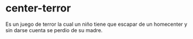 # center-terror
Es un juego de terror la cual un niño tiene que escapar de un homecenter y sin darse cuenta se perdio de su madre.
